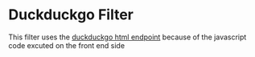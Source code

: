 # Duckduckgo Filter

This filter uses the [duckduckgo html endpoint](https://html.duckduckgo.com/html) because of the javascript code excuted on the front end side
